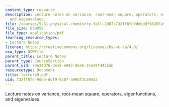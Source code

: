 ```yaml
---
content_type: resource
description: Lecture notes on variance, root-mean square, operators, eigenfunctions,
  and eigenvalues.
file: /courses/5-61-physical-chemistry-fall-2007/732ff8fd9debddf98287a99df3c504a2_lecture9.pdf
file_size: 639958
file_type: application/pdf
learning_resource_types:
- Lecture Notes
license: https://creativecommons.org/licenses/by-nc-sa/4.0/
ocw_type: OCWFile
parent_title: Lecture Notes
parent_type: CourseSection
parent_uid: 70e24d76-de15-e943-d5e6-3ce28f445bab
resourcetype: Document
title: lecture9.pdf
uid: 732ff8fd-9deb-ddf9-8287-a99df3c504a2
---
```

Lecture notes on variance, root-mean square, operators, eigenfunctions, and eigenvalues.